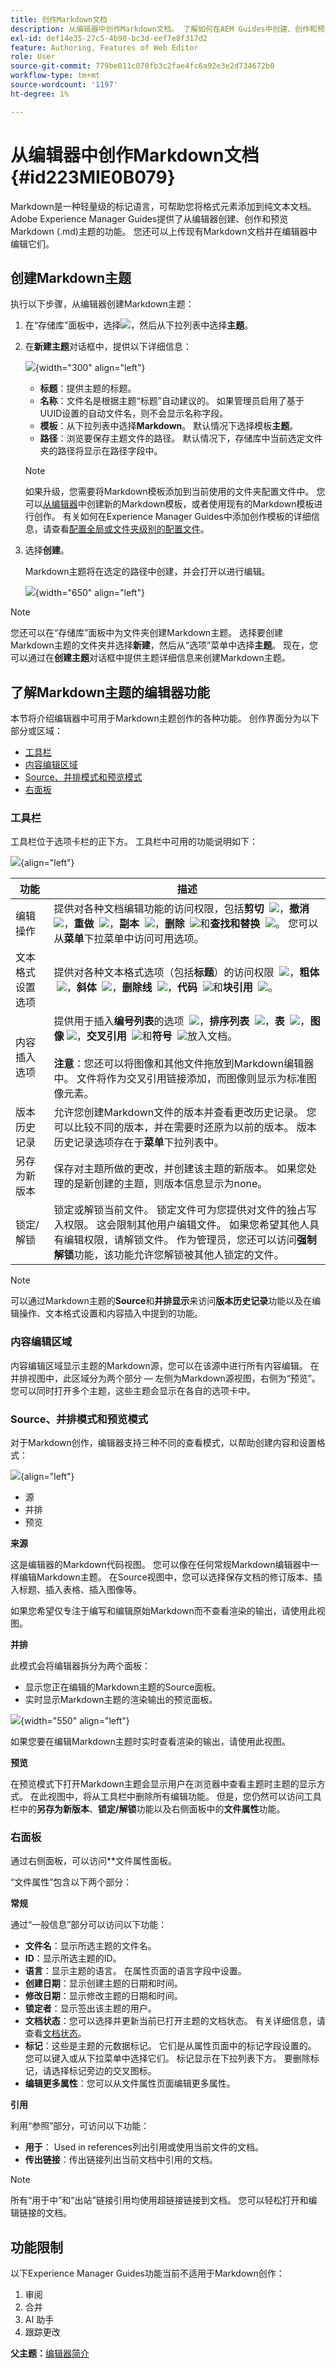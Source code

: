 ```yaml
---
title: 创作Markdown文档
description: 从编辑器中创作Markdown文档。 了解如何在AEM Guides中创建、创作和预览Markdown主题。
exl-id: def14e35-27c5-4b90-bc3d-eef7e8f317d2
feature: Authoring, Features of Web Editor
role: User
source-git-commit: 779be011c078fb3c2fae4fc6a92e3e2d734672b0
workflow-type: tm+mt
source-wordcount: '1197'
ht-degree: 1%

---
```


# 从编辑器中创作Markdown文档 {#id223MIE0B079}

Markdown是一种轻量级的标记语言，可帮助您将格式元素添加到纯文本文档。 Adobe Experience Manager Guides提供了从编辑器创建、创作和预览Markdown \(.md\)主题的功能。 您还可以上传现有Markdown文档并在编辑器中编辑它们。

## 创建Markdown主题

执行以下步骤，从编辑器创建Markdown主题：

1. 在“存储库”面板中，选择![](images/Add_icon.svg)，然后从下拉列表中选择&#x200B;**主题**。
2. 在&#x200B;**新建主题**&#x200B;对话框中，提供以下详细信息：

   ![](images/create-markdown-dialog.png){width="300" align="left"}

   * **标题**：提供主题的标题。
   * **名称**：文件名是根据主题“标题”自动建议的。 如果管理员启用了基于UUID设置的自动文件名，则不会显示名称字段。
   * **模板**：从下拉列表中选择&#x200B;**Markdown**。 默认情况下选择模板&#x200B;**主题**。
   * **路径**：浏览要保存主题文件的路径。 默认情况下，存储库中当前选定文件夹的路径将显示在路径字段中。

   >[!NOTE]
   >
   > 如果升级，您需要将Markdown模板添加到当前使用的文件夹配置文件中。 您可以[从编辑器](./web-editor-features.md#templates)中创建新的Markdown模板，或者使用现有的Markdown模板进行创作。 有关如何在Experience Manager Guides中添加创作模板的详细信息，请查看[配置全局或文件夹级别的配置文件](../cs-install-guide/conf-folder-level.md)。
3. 选择&#x200B;**创建**。

   Markdown主题将在选定的路径中创建，并会打开以进行编辑。

   ![](images/markdown-topic-author.png){width="650" align="left"}


>[!NOTE]
>
> 您还可以在“存储库”面板中为文件夹创建Markdown主题。 选择要创建Markdown主题的文件夹并选择&#x200B;**新建**，然后从“选项”菜单中选择&#x200B;**主题**。 现在，您可以通过在&#x200B;**创建主题**&#x200B;对话框中提供主题详细信息来创建Markdown主题。

## 了解Markdown主题的编辑器功能

本节将介绍编辑器中可用于Markdown主题创作的各种功能。 创作界面分为以下部分或区域：

* [工具栏](#toolbar)
* [内容编辑区域](#content-editing-area)
* [Source、并排模式和预览模式](#source-side-by-side-and-preview-modes)
* [右面板](#right-panel)


<!--
### Tab bar 

The tab bar features the file tabs of the topics or maps that are currently opened in the Editor along with other file-level options. 

Features available in the tab bar are explained as follows:

 ![](images/markdown-header.png){width="550" align="left"}




* **Topic tab**: Displays the currently opened topics in a tab. By default, you can view the file titles in the tab. As you hover over a file, you can view the file title and the file path as a tooltip.

    >![NOTE]
    >
    > As an administrator, you can also choose to view the list of files by filenames in the tabs. View [User preferences](./intro-home-page.md#user-preferences) for details.
* **Save all**: Saves the changes you have made in all opened topics. If you have multiple topics opened in the Editor, selecting **Save all** or pressing `Crtl+S` shortcut keys saves all documents in one click. You do not have to individually save each document.
* **AI Assistant**: [AI-powered Smart Help](./ai-based-smart-help.md) feature that helps you find relevant content from the Adobe Experience Manager Guides Documentation.
* **More actions**: Allows you to navigate to the **Assets UI**. As an administrator, you also get an option to navigate to the **Settings** page. Learn how to work with [settings](./web-editor-features.md#main-toolbar) or editor settings. 
* **Expand view**: Allows you to expand the page view using the **Expand** icon. In this view, the header bar is hidden, maximizing the content space. To return to the standard view, use the **Exit the expanded view** icon.

-->

### 工具栏

工具栏位于选项卡栏的正下方。 工具栏中可用的功能说明如下：

![](images/markdown-main-toolbar.png){align="left"}

| 功能 | 描述 |
|----------------|----------------|
| 编辑操作 | 提供对各种文档编辑功能的访问权限，包括&#x200B;**剪切**  ![](images/S_Cut_18_N.svg)，**撤消**  ![](images/S_Undo_18_N.svg)，**重做**  ![](images/S_Redo_18_N.svg)，**副本**  ![](images/S_Copy_18_N.svg)，**删除**  ![](images/S_Delete_18_N.svg)和&#x200B;**查找和替换**  ![](images/S_FindAndReplace_18_N.svg)。 您可以从&#x200B;**菜单**&#x200B;下拉菜单中访问可用选项。 |
| 文本格式设置选项 | 提供对各种文本格式选项（包括&#x200B;**标题**）的访问权限  ![](images/S_DisplayHeading_18_N.svg)，**粗体**  ![](images/S_TextBold_18_N.svg)，**斜体**  ![](images/S_TextItalic_18_N.svg)，**删除线**  ![](images/S_TextStrikethrough_18_N.svg)，**代码**  ![](images/S_Code_18_N.svg)和&#x200B;**块引用**  ![](images/S_BlockQuoteMultipleLines_18_N.svg)。 |
| 内容插入选项 | 提供用于插入&#x200B;**编号列表**&#x200B;的选项  ![](images/S_TextNumbered_18_N.svg)，**排序列表**  ![](images/S_TextBulleted_18_N.svg)，**表**  ![](images/tableAdd.svg)，**图像** ![](images/S_ImageAdd_18_N.svg)，**交叉引用**  ![](images/S_LinkGlobe_18_N.svg)和&#x200B;**符号**  ![](images/S_SpecialCharacter_18_N.svg)放入文档。<br><br> **注意**：您还可以将图像和其他文件拖放到Markdown编辑器中。 文件将作为交叉引用链接添加，而图像则显示为标准图像元素。 |
| 版本历史记录 | 允许您创建Markdown文件的版本并查看更改历史记录。 您可以比较不同的版本，并在需要时还原为以前的版本。 版本历史记录选项存在于&#x200B;**菜单**&#x200B;下拉列表中。 |
| 另存为新版本 | 保存对主题所做的更改，并创建该主题的新版本。 如果您处理的是新创建的主题，则版本信息显示为none。 |
| 锁定/解锁 | 锁定或解锁当前文件。 锁定文件可为您提供对文件的独占写入权限。 这会限制其他用户编辑文件。 如果您希望其他人具有编辑权限，请解锁文件。 作为管理员，您还可以访问&#x200B;**强制解锁**&#x200B;功能，该功能允许您解锁被其他人锁定的文件。 |

>[!NOTE]
>
> 可以通过Markdown主题的&#x200B;**Source**&#x200B;和&#x200B;**并排显示**&#x200B;来访问&#x200B;**版本历史记录**&#x200B;功能以及在编辑操作、文本格式设置和内容插入中提到的功能。

### 内容编辑区域

内容编辑区域显示主题的Markdown源，您可以在该源中进行所有内容编辑。 在并排视图中，此区域分为两个部分 — 左侧为Markdown源视图，右侧为“预览”。 您可以同时打开多个主题，这些主题会显示在各自的选项卡中。

### Source、并排模式和预览模式

对于Markdown创作，编辑器支持三种不同的查看模式，以帮助创建内容和设置格式：

![](images/markdown-footer.png){align="left"}

* 源
* 并排
* 预览

**来源**

这是编辑器的Markdown代码视图。 您可以像在任何常规Markdown编辑器中一样编辑Markdown主题。 在Source视图中，您可以选择保存文档的修订版本、插入标题、插入表格、插入图像等。

如果您希望仅专注于编写和编辑原始Markdown而不查看渲染的输出，请使用此视图。

**并排**

此模式会将编辑器拆分为两个面板：

* 显示您正在编辑的Markdown主题的Source面板。
* 实时显示Markdown主题的渲染输出的预览面板。

![](images/markdown-topic-side-by-side.png){width="550" align="left"}

如果您要在编辑Markdown主题时实时查看渲染的输出，请使用此视图。

**预览**

在预览模式下打开Markdown主题会显示用户在浏览器中查看主题时主题的显示方式。 在此视图中，将从工具栏中删除所有编辑功能。 但是，您仍然可以访问工具栏中的&#x200B;**另存为新版本**、**锁定/解锁**&#x200B;功能以及右侧面板中的&#x200B;**文件属性**&#x200B;功能。

### 右面板

通过右侧面板，可以访问**文件属性面板。

“文件属性”包含以下两个部分：

**常规**

通过“一般信息”部分可以访问以下功能：

* **文件名**：显示所选主题的文件名。
* **ID**：显示所选主题的ID。
* **语言**：显示主题的语言。 在属性页面的语言字段中设置。
* **创建日期**：显示创建主题的日期和时间。
* **修改日期**：显示修改主题的日期和时间。
* **锁定者**：显示签出该主题的用户。
* **文档状态**：您可以选择并更新当前已打开主题的文档状态。 有关详细信息，请查看[文档状态](./web-editor-document-states.md)。
* **标记**：这些是主题的元数据标记。 它们是从属性页面中的标记字段设置的。 您可以键入或从下拉菜单中选择它们。 标记显示在下拉列表下方。 要删除标记，请选择标记旁边的交叉图标。
* **编辑更多属性**：您可以从文件属性页面编辑更多属性。

**引用**

利用“参照”部分，可访问以下功能：

* **用于**： Used in references列出引用或使用当前文件的文档。
* **传出链接**：传出链接列出当前文档中引用的文档。

>[!NOTE]
>
> 所有“用于中”和“出站”链接引用均使用超链接链接到文档。 您可以轻松打开和编辑链接的文档。

## 功能限制

以下Experience Manager Guides功能当前不适用于Markdown创作：

1. 审阅
2. 合并
3. AI 助手
4. 跟踪更改





**父主题：**[&#x200B;编辑器简介](web-editor.md)

